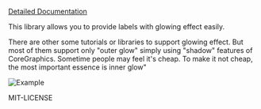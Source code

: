
[Detailed Documentation](http://flashback-calendar.com/fbglowlabel)

This library allows you to provide labels with glowing effect easily. 

There are other some tutorials or libraries to support glowing effect. 
But most of them support only "outer glow" simply using "shadow" features of CoreGraphics. 
Sometime people may feel it's cheap. 
To make it not cheap, the most important essence is inner glow"

![Example](http://static.squarespace.com/static/51c2c539e4b032aad7050f2e/t/52821ce0e4b03c032e6c1113/1384258840734/glow.png?format=750w "Example")

MIT-LICENSE
